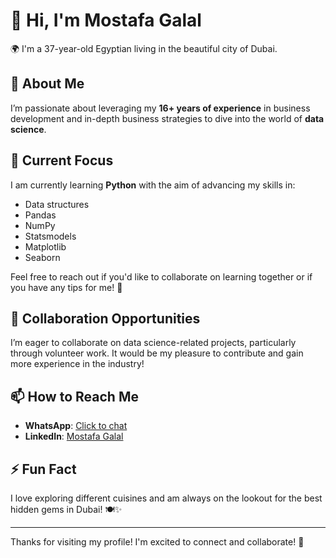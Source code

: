 # 👋 Hi, I'm Mostafa Galal

🌍 I'm a 37-year-old Egyptian living in the beautiful city of Dubai.

## 👀 About Me
I’m passionate about leveraging my **16+ years of experience** in business development and in-depth business strategies to dive into the world of **data science**.

## 🌱 Current Focus
I am currently learning **Python** with the aim of advancing my skills in:
- Data structures
- Pandas
- NumPy
- Statsmodels
- Matplotlib
- Seaborn

Feel free to reach out if you'd like to collaborate on learning together or if you have any tips for me! 🤝

## 💞 Collaboration Opportunities
I’m eager to collaborate on data science-related projects, particularly through volunteer work. It would be my pleasure to contribute and gain more experience in the industry!

## 📫 How to Reach Me
- **WhatsApp**: [Click to chat](https://wa.me/971529965588)
- **LinkedIn**: [Mostafa Galal](https://www.linkedin.com/in/mostafa-galal-bd/)

## ⚡ Fun Fact
I love exploring different cuisines and am always on the lookout for the best hidden gems in Dubai! 🍽️✨

---

Thanks for visiting my profile! I'm excited to connect and collaborate! 🎉

<!---
MGalal07/MGalal07 is a ✨ special ✨ repository because its `README.md` (this file) appears on your GitHub profile.
You can click the Preview link to take a look at your changes.
--->
